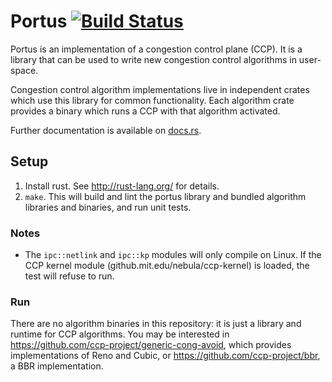 # Portus [![Build Status](https://travis-ci.org/ccp-project/portus.svg?branch=master)](https://travis-ci.org/ccp-project/portus)

Portus is an implementation of a congestion control plane (CCP).
It is a library that can be used to write new congestion control
algorithms in user-space. 

Congestion control algorithm implementations live in independent crates
which use this library for common functionality. Each algorithm crate
provides a binary which runs a CCP with that algorithm activated.

Further documentation is available on [docs.rs](https://docs.rs/portus).

## Setup

1. Install rust. See http://rust-lang.org/ for details.
2. `make`. This will build and lint the portus library and bundled algorithm libraries and binaries, and run unit tests.

### Notes

- The `ipc::netlink` and `ipc::kp` modules will only compile on Linux. If the CCP kernel module (github.mit.edu/nebula/ccp-kernel) is loaded, the test will refuse to run.

### Run

There are no algorithm binaries in this repository: it is just a library and runtime for CCP algorithms. You may be interested in https://github.com/ccp-project/generic-cong-avoid, which provides implementations of Reno and Cubic, or https://github.com/ccp-project/bbr, a BBR implementation.
